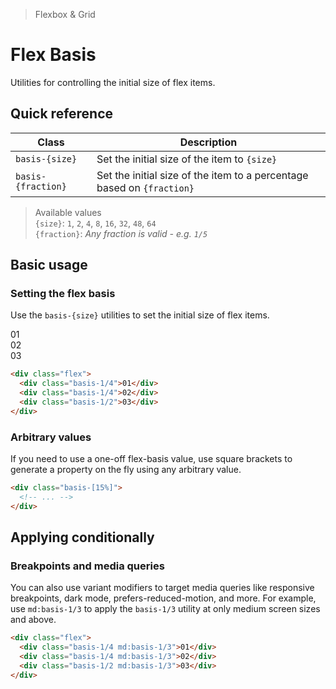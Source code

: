 > Flexbox & Grid

# Flex Basis

Utilities for controlling the initial size of flex items.

## Quick reference

| Class              | Description                                                            |
|--------------------|------------------------------------------------------------------------|
| `basis-{size}`     | Set the initial size of the item to `{size}`                           |
| `basis-{fraction}` | Set the initial size of the item to a percentage based on `{fraction}` |

> Available values <br />
> `{size}`: `1`, `2`, `4`, `8`, `16`, `32`, `48`, `64` <br />
> `{fraction}`: _Any fraction is valid - e.g. `1/5`_

## Basic usage

### Setting the flex basis
Use the `basis-{size}` utilities to set the initial size of flex items.

<example-container>
  <div class="flex gap-24">
    <div class="basis-1/4 pd-bg-fuchsia-500 ex-box">01</div>
    <div class="basis-1/4 pd-bg-fuchsia-500 ex-box">02</div>
    <div class="basis-1/2 pd-bg-fuchsia-500 ex-box">03</div>
  </div>
</example-container>

```html
<div class="flex">
  <div class="basis-1/4">01</div>
  <div class="basis-1/4">02</div>
  <div class="basis-1/2">03</div>
</div>
```

### Arbitrary values
If you need to use a one-off flex-basis value, use square brackets to generate a property on the fly using any arbitrary value.

```html
<div class="basis-[15%]">
  <!-- ... -->
</div>
```

## Applying conditionally

### Breakpoints and media queries
You can also use variant modifiers to target media queries like responsive breakpoints, dark mode, prefers-reduced-motion, and more. For example, use `md:basis-1/3` to apply the `basis-1/3` utility at only medium screen sizes and above.

```html
<div class="flex">
  <div class="basis-1/4 md:basis-1/3">01</div>
  <div class="basis-1/4 md:basis-1/3">02</div>
  <div class="basis-1/2 md:basis-1/3">03</div>
</div>
```
